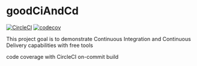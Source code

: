 # goodCiAndCd
[![CircleCI](https://circleci.com/gh/dverbovskiy/goodCiAndCd.svg?style=svg)](https://circleci.com/gh/dverbovskiy/goodCiAndCd)
[![codecov](https://codecov.io/gh/dverbovskiy/goodCiAndCd/branch/master/graph/badge.svg)](https://codecov.io/gh/dverbovskiy/goodCiAndCd)

This project goal is to demonstrate Continuous Integration and Continuous Delivery capabilities with free tools

code coverage with CircleCI on-commit build
